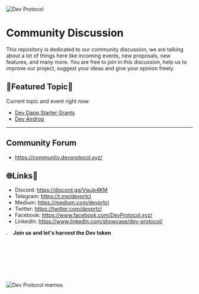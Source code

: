 ![Dev Protocol](https://user-images.githubusercontent.com/73097560/126608267-c422adf1-d201-4ef4-ad40-502dc69c4f6f.png)

# Community Discussion
This repository is dedicated to our community discussion, we are talking about a lot of things here like incoming events, new proposals, new features, and many more. You are free to join in this discussion, help us to improve our project, suggest your ideas and give your opinion freely.

## 💝Featured Topic💨

Current topic and event right now:
- <a href="https://devprotocol.notion.site/Welcome-to-DEV-DAPP-STARTER-GRANTS-5cb95252f18540258111581ea54d8808">Dev Dapp Starter Grants</a>
- <a href="https://airdrop.devprotocol.xyz/">Dev Airdrop</a>
---

## Community Forum
- https://community.devprotocol.xyz/

## 🌐Links🔗

- Discord: https://discord.gg/VwJp4KM
- Telegram: https://t.me/devprtcl
- Medium: https://medium.com/devprtcl
- Twitter: https://twitter.com/devprtcl
- Facebook: https://www.facebook.com/DevProtocol.xyz/
- LinkedIn: https://www.linkedin.com/showcase/dev-protocol/

<img src="https://user-images.githubusercontent.com/73097560/126609933-33c2d9a0-26db-44fe-b5a0-b3782585ae93.png" width="3%"> <strong>Join us and let's harvest the Dev token</strong>

![Dev Protocol memes](https://user-images.githubusercontent.com/73097560/126608708-bd6f2e1c-c176-45a9-9abf-1612e435c499.png)
